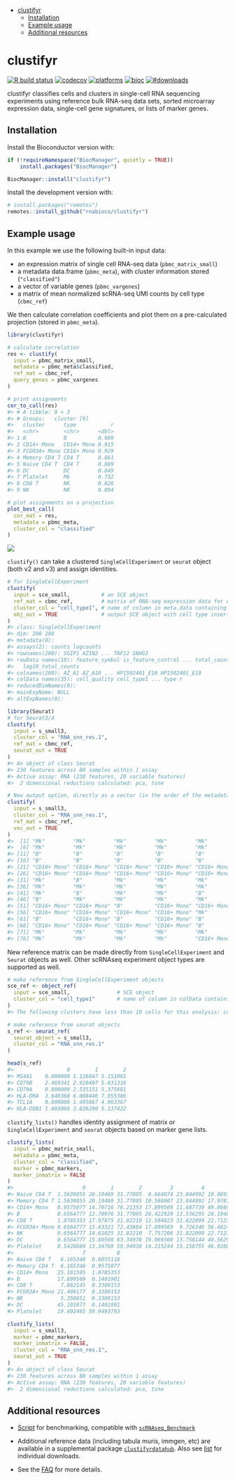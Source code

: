 
-   [clustifyr](#clustifyr)
    -   [Installation](#installation)
    -   [Example usage](#example-usage)
    -   [Additional resources](#additional-resources)

# clustifyr

<!-- badges: start -->

[![R build
status](https://github.com/rnabioco/clustifyr/workflows/R-CMD-check/badge.svg)](https://github.com/rnabioco/clustifyr/actions)
[![codecov](https://codecov.io/gh/rnabioco/clustifyr/branch/master/graph/badge.svg)](https://codecov.io/gh/rnabioco/clustifyr)
[![platforms](https://bioconductor.org/shields/availability/release/clustifyr.svg)](https://bioconductor.org/packages/release/bioc/html/clustifyr.html)
[![bioc](https://bioconductor.org/shields/years-in-bioc/clustifyr.svg)](https://bioconductor.org/packages/release/bioc/html/clustifyr.html)
[![\#downloads](https://img.shields.io/badge/%23%20downloads-4893-brightgreen)](https://bioconductor.org/packages/stats/bioc/clustifyr/clustifyr_stats.tab)

<!-- badges: end -->

clustifyr classifies cells and clusters in single-cell RNA sequencing
experiments using reference bulk RNA-seq data sets, sorted microarray
expression data, single-cell gene signatures, or lists of marker genes.

## Installation

Install the Bioconductor version with:

``` r
if (!requireNamespace("BiocManager", quietly = TRUE))
    install.packages("BiocManager")

BiocManager::install("clustifyr")
```

Install the development version with:

``` r
# install.packages("remotes")
remotes::install_github("rnabioco/clustifyr")
```

## Example usage

In this example we use the following built-in input data:

-   an expression matrix of single cell RNA-seq data
    (`pbmc_matrix_small`)
-   a metadata data.frame (`pbmc_meta`), with cluster information stored
    (`"classified"`)
-   a vector of variable genes (`pbmc_vargenes`)
-   a matrix of mean normalized scRNA-seq UMI counts by cell type
    (`cbmc_ref`)

We then calculate correlation coefficients and plot them on a
pre-calculated projection (stored in `pbmc_meta`).

``` r
library(clustifyr)

# calculate correlation
res <- clustify(
  input = pbmc_matrix_small,
  metadata = pbmc_meta$classified,
  ref_mat = cbmc_ref,
  query_genes = pbmc_vargenes
)

# print assignments
cor_to_call(res)
#> # A tibble: 9 × 3
#> # Groups:   cluster [9]
#>   cluster      type           r
#>   <chr>        <chr>      <dbl>
#> 1 B            B          0.909
#> 2 CD14+ Mono   CD14+ Mono 0.915
#> 3 FCGR3A+ Mono CD16+ Mono 0.929
#> 4 Memory CD4 T CD4 T      0.861
#> 5 Naive CD4 T  CD4 T      0.889
#> 6 DC           DC         0.849
#> 7 Platelet     Mk         0.732
#> 8 CD8 T        NK         0.826
#> 9 NK           NK         0.894

# plot assignments on a projection
plot_best_call(
  cor_mat = res,
  metadata = pbmc_meta,
  cluster_col = "classified"
)
```

![](man/figures/readme_example-1.png)<!-- -->

`clustify()` can take a clustered `SingleCellExperiment` or `seurat`
object (both v2 and v3) and assign identities.

``` r
# for SingleCellExperiment
clustify(
  input = sce_small,          # an SCE object
  ref_mat = cbmc_ref,         # matrix of RNA-seq expression data for each cell type
  cluster_col = "cell_type1", # name of column in meta.data containing cell clusters
  obj_out = TRUE              # output SCE object with cell type inserted as "type" column
) 
#> class: SingleCellExperiment 
#> dim: 200 200 
#> metadata(0):
#> assays(2): counts logcounts
#> rownames(200): SGIP1 AZIN2 ... TAF12 SNHG3
#> rowData names(10): feature_symbol is_feature_control ... total_counts
#>   log10_total_counts
#> colnames(200): AZ_A1 AZ_A10 ... HP1502401_E18 HP1502401_E19
#> colData names(35): cell_quality cell_type1 ... type r
#> reducedDimNames(0):
#> mainExpName: NULL
#> altExpNames(0):

library(Seurat)
# for Seurat3/4
clustify(
  input = s_small3,
  cluster_col = "RNA_snn_res.1",
  ref_mat = cbmc_ref,
  seurat_out = TRUE
)
#> An object of class Seurat 
#> 230 features across 80 samples within 1 assay 
#> Active assay: RNA (230 features, 20 variable features)
#>  2 dimensional reductions calculated: pca, tsne

# New output option, directly as a vector (in the order of the metadata), which can then be inserted into metadata dataframes and other workflows
clustify(
  input = s_small3,
  cluster_col = "RNA_snn_res.1",
  ref_mat = cbmc_ref,
  vec_out = TRUE
)
#>  [1] "Mk"         "Mk"         "Mk"         "Mk"         "Mk"        
#>  [6] "Mk"         "Mk"         "Mk"         "Mk"         "Mk"        
#> [11] "B"          "B"          "B"          "B"          "B"         
#> [16] "B"          "B"          "B"          "B"          "B"         
#> [21] "CD16+ Mono" "CD16+ Mono" "CD16+ Mono" "CD16+ Mono" "CD16+ Mono"
#> [26] "CD16+ Mono" "CD16+ Mono" "CD16+ Mono" "CD16+ Mono" "CD16+ Mono"
#> [31] "Mk"         "B"          "Mk"         "Mk"         "Mk"        
#> [36] "Mk"         "Mk"         "Mk"         "Mk"         "Mk"        
#> [41] "Mk"         "B"          "Mk"         "Mk"         "B"         
#> [46] "B"          "Mk"         "Mk"         "Mk"         "Mk"        
#> [51] "CD16+ Mono" "CD16+ Mono" "B"          "CD16+ Mono" "CD16+ Mono"
#> [56] "CD16+ Mono" "CD16+ Mono" "CD16+ Mono" "CD16+ Mono" "Mk"        
#> [61] "B"          "CD16+ Mono" "B"          "CD16+ Mono" "B"         
#> [66] "CD16+ Mono" "CD16+ Mono" "CD16+ Mono" "CD16+ Mono" "B"         
#> [71] "Mk"         "Mk"         "Mk"         "Mk"         "Mk"        
#> [76] "Mk"         "Mk"         "Mk"         "Mk"         "CD16+ Mono"
```

New reference matrix can be made directly from `SingleCellExperiment`
and `Seurat` objects as well. Other scRNAseq experiment object types are
supported as well.

``` r
# make reference from SingleCellExperiment objects
sce_ref <- object_ref(
  input = sce_small,               # SCE object
  cluster_col = "cell_type1"       # name of column in colData containing cell identities
)
#> The following clusters have less than 10 cells for this analysis: co-expression, ductal, endothelial, epsilon, MHC class II, PSC. Classification is likely inaccurate.

# make reference from seurat objects
s_ref <- seurat_ref(
  seurat_object = s_small3,
  cluster_col = "RNA_snn_res.1"
)

head(s_ref)
#>                 0        1        2
#> MS4A1    0.000000 1.126047 5.151065
#> CD79B    2.469341 2.920407 5.031316
#> CD79A    0.000000 2.535151 5.375681
#> HLA-DRA  3.640368 6.008446 7.055386
#> TCL1A    0.000000 1.495867 4.963367
#> HLA-DQB1 1.603068 3.836290 5.137422
```

`clustify_lists()` handles identity assignment of matrix or
`SingleCellExperiment` and `seurat` objects based on marker gene lists.

``` r
clustify_lists(
  input = pbmc_matrix_small,
  metadata = pbmc_meta,
  cluster_col = "classified",
  marker = pbmc_markers,
  marker_inmatrix = FALSE
)
#>                      0        1        2         3         4        5        6
#> Naive CD4 T  1.5639055 20.19469 31.77095  8.664074 23.844992 19.06931 19.06931
#> Memory CD4 T 1.5639055 20.19469 31.77095 10.568007 23.844992 17.97875 19.06931
#> CD14+ Mono   0.9575077 14.70716 76.21353 17.899569 11.687739 49.86699 16.83210
#> B            0.6564777 12.70976 31.77095 26.422929 13.536295 20.19469 13.53630
#> CD8 T        1.0785353 17.97875 31.82210 12.584823 31.822099 22.71234 40.45383
#> FCGR3A+ Mono 0.6564777 13.63321 72.43684 17.899569  9.726346 56.48245 14.61025
#> NK           0.6564777 14.61025 31.82210  7.757206 31.822099 22.71234 45.05072
#> DC           0.6564777 15.80598 63.34978 19.069308 13.758144 40.56298 17.97875
#> Platelet     0.5428889 13.34769 59.94938 14.215244 15.158755 46.92861 19.49246
#>                      7          8
#> Naive CD4 T   6.165348  0.6055118
#> Memory CD4 T  6.165348  0.9575077
#> CD14+ Mono   25.181595  1.0785353
#> B            17.899569  0.1401901
#> CD8 T         7.882145  0.3309153
#> FCGR3A+ Mono 21.409177  0.3309153
#> NK            5.358651  0.3309153
#> DC           45.101877  0.1401901
#> Platelet     19.492465 59.9493793

clustify_lists(
  input = s_small3,
  marker = pbmc_markers,
  marker_inmatrix = FALSE,
  cluster_col = "RNA_snn_res.1",
  seurat_out = TRUE
)
#> An object of class Seurat 
#> 230 features across 80 samples within 1 assay 
#> Active assay: RNA (230 features, 20 variable features)
#>  2 dimensional reductions calculated: pca, tsne
```

## Additional resources

-   [Script](https://github.com/rnabioco/clustifyrdata/blob/master/inst/run_clustifyr.R)
    for benchmarking, compatible with
    [`scRNAseq_Benchmark`](https://github.com/tabdelaal/scRNAseq_Benchmark)

-   Additional reference data (including tabula muris, immgen, etc) are
    available in a supplemental package
    [`clustifyrdatahub`](https://github.com/rnabioco/clustifyrdatahub).
    Also see
    [list](https://rnabioco.github.io/clustifyrdata/articles/download_refs.html)
    for individual downloads.

-   See the
    [FAQ](https://github.com/rnabioco/clustifyr/wiki/Frequently-asked-questions)
    for more details.

